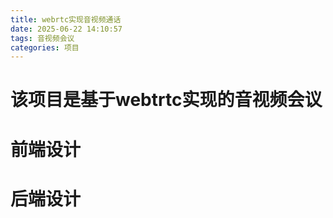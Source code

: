 ```yaml
---
title: webrtc实现音视频通话
date: 2025-06-22 14:10:57
tags: 音视频会议
categories: 项目
---
```


# 该项目是基于webtrtc实现的音视频会议

# 前端设计

# 后端设计

